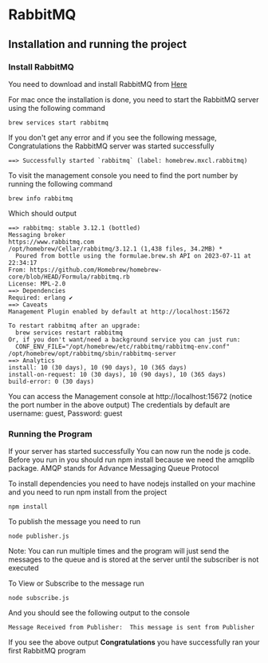 # RabbitMQ 

## Installation and running the project

### Install RabbitMQ

You need to download and install RabbitMQ from [Here](https://www.rabbitmq.com/#getstarted)

For mac once the installation is done, you need to start the RabbitMQ server using the following command 

```
brew services start rabbitmq
```

If you don't get any error and if you see the following message, Congratulations the RabbitMQ server was started successfully
```
==> Successfully started `rabbitmq` (label: homebrew.mxcl.rabbitmq)
```

To visit the management console you need to find the port number by running the following command 

```
brew info rabbitmq
```

Which should output

```
==> rabbitmq: stable 3.12.1 (bottled)
Messaging broker
https://www.rabbitmq.com
/opt/homebrew/Cellar/rabbitmq/3.12.1 (1,438 files, 34.2MB) *
  Poured from bottle using the formulae.brew.sh API on 2023-07-11 at 22:34:17
From: https://github.com/Homebrew/homebrew-core/blob/HEAD/Formula/rabbitmq.rb
License: MPL-2.0
==> Dependencies
Required: erlang ✔
==> Caveats
Management Plugin enabled by default at http://localhost:15672

To restart rabbitmq after an upgrade:
  brew services restart rabbitmq
Or, if you don't want/need a background service you can just run:
  CONF_ENV_FILE="/opt/homebrew/etc/rabbitmq/rabbitmq-env.conf" /opt/homebrew/opt/rabbitmq/sbin/rabbitmq-server
==> Analytics
install: 10 (30 days), 10 (90 days), 10 (365 days)
install-on-request: 10 (30 days), 10 (90 days), 10 (365 days)
build-error: 0 (30 days)
```

You can access the Management console at http://localhost:15672 (notice the port number in the above output)
The credentials by default are username: guest, Password: guest

### Running the Program

If your server has started successfully You can now run the node js code. Before you run in you should run npm install
because we need the amqplib package. AMQP stands for Advance Messaging Queue Protocol 

To install dependencies you need to have nodejs installed on your machine and you need to run npm install from the project

```
npm install
```

To publish the message you need to run 

```
node publisher.js
```

Note: You can run multiple times and the program will just send the messages to the queue and is stored at the server until the
subscriber is not executed 

To View or Subscribe to the message  run 

```
node subscribe.js 
```

And you should see the following output to the console 

```
Message Received from Publisher:  This message is sent from Publisher
```

If you see the above output **Congratulations** you have successfully ran your first RabbitMQ program
